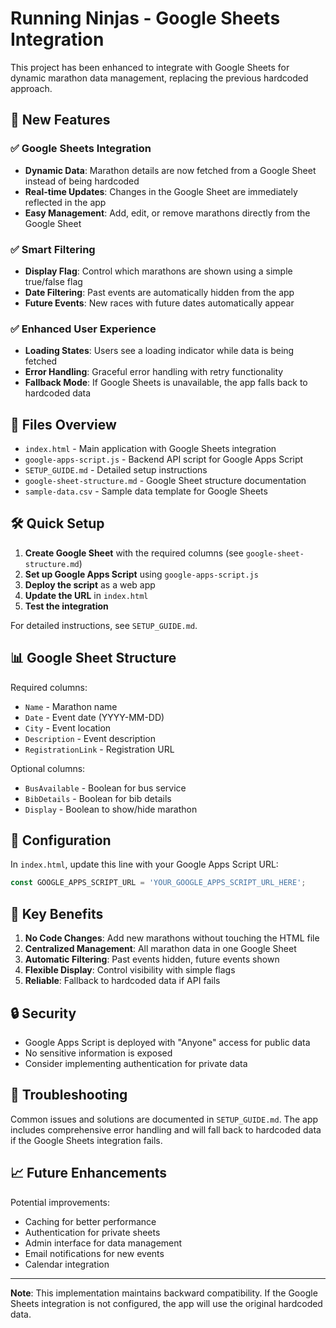 # Running Ninjas - Google Sheets Integration

This project has been enhanced to integrate with Google Sheets for dynamic marathon data management, replacing the previous hardcoded approach.

## 🚀 New Features

### ✅ Google Sheets Integration
- **Dynamic Data**: Marathon details are now fetched from a Google Sheet instead of being hardcoded
- **Real-time Updates**: Changes in the Google Sheet are immediately reflected in the app
- **Easy Management**: Add, edit, or remove marathons directly from the Google Sheet

### ✅ Smart Filtering
- **Display Flag**: Control which marathons are shown using a simple true/false flag
- **Date Filtering**: Past events are automatically hidden from the app
- **Future Events**: New races with future dates automatically appear

### ✅ Enhanced User Experience
- **Loading States**: Users see a loading indicator while data is being fetched
- **Error Handling**: Graceful error handling with retry functionality
- **Fallback Mode**: If Google Sheets is unavailable, the app falls back to hardcoded data

## 📁 Files Overview

- `index.html` - Main application with Google Sheets integration
- `google-apps-script.js` - Backend API script for Google Apps Script
- `SETUP_GUIDE.md` - Detailed setup instructions
- `google-sheet-structure.md` - Google Sheet structure documentation
- `sample-data.csv` - Sample data template for Google Sheets

## 🛠️ Quick Setup

1. **Create Google Sheet** with the required columns (see `google-sheet-structure.md`)
2. **Set up Google Apps Script** using `google-apps-script.js`
3. **Deploy the script** as a web app
4. **Update the URL** in `index.html`
5. **Test the integration**

For detailed instructions, see `SETUP_GUIDE.md`.

## 📊 Google Sheet Structure

Required columns:
- `Name` - Marathon name
- `Date` - Event date (YYYY-MM-DD)
- `City` - Event location
- `Description` - Event description
- `RegistrationLink` - Registration URL

Optional columns:
- `BusAvailable` - Boolean for bus service
- `BibDetails` - Boolean for bib details
- `Display` - Boolean to show/hide marathon

## 🔧 Configuration

In `index.html`, update this line with your Google Apps Script URL:
```javascript
const GOOGLE_APPS_SCRIPT_URL = 'YOUR_GOOGLE_APPS_SCRIPT_URL_HERE';
```

## 🎯 Key Benefits

1. **No Code Changes**: Add new marathons without touching the HTML file
2. **Centralized Management**: All marathon data in one Google Sheet
3. **Automatic Filtering**: Past events hidden, future events shown
4. **Flexible Display**: Control visibility with simple flags
5. **Reliable**: Fallback to hardcoded data if API fails

## 🔒 Security

- Google Apps Script is deployed with "Anyone" access for public data
- No sensitive information is exposed
- Consider implementing authentication for private data

## 🐛 Troubleshooting

Common issues and solutions are documented in `SETUP_GUIDE.md`. The app includes comprehensive error handling and will fall back to hardcoded data if the Google Sheets integration fails.

## 📈 Future Enhancements

Potential improvements:
- Caching for better performance
- Authentication for private sheets
- Admin interface for data management
- Email notifications for new events
- Calendar integration

---

**Note**: This implementation maintains backward compatibility. If the Google Sheets integration is not configured, the app will use the original hardcoded data.